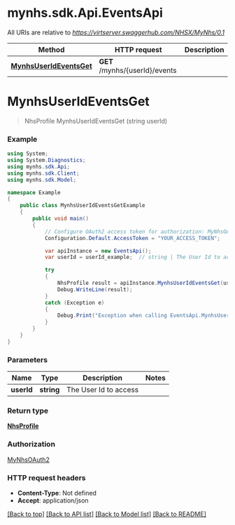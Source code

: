 # mynhs.sdk.Api.EventsApi

All URIs are relative to *https://virtserver.swaggerhub.com/NHSX/MyNhs/0.1*

Method | HTTP request | Description
------------- | ------------- | -------------
[**MynhsUserIdEventsGet**](EventsApi.md#mynhsuserideventsget) | **GET** /mynhs/{userId}/events | 

<a name="mynhsuserideventsget"></a>
# **MynhsUserIdEventsGet**
> NhsProfile MynhsUserIdEventsGet (string userId)



### Example
```csharp
using System;
using System.Diagnostics;
using mynhs.sdk.Api;
using mynhs.sdk.Client;
using mynhs.sdk.Model;

namespace Example
{
    public class MynhsUserIdEventsGetExample
    {
        public void main()
        {
            // Configure OAuth2 access token for authorization: MyNhsOAuth2
            Configuration.Default.AccessToken = "YOUR_ACCESS_TOKEN";

            var apiInstance = new EventsApi();
            var userId = userId_example;  // string | The User Id to access

            try
            {
                NhsProfile result = apiInstance.MynhsUserIdEventsGet(userId);
                Debug.WriteLine(result);
            }
            catch (Exception e)
            {
                Debug.Print("Exception when calling EventsApi.MynhsUserIdEventsGet: " + e.Message );
            }
        }
    }
}
```

### Parameters

Name | Type | Description  | Notes
------------- | ------------- | ------------- | -------------
 **userId** | **string**| The User Id to access | 

### Return type

[**NhsProfile**](NhsProfile.md)

### Authorization

[MyNhsOAuth2](../README.md#MyNhsOAuth2)

### HTTP request headers

 - **Content-Type**: Not defined
 - **Accept**: application/json

[[Back to top]](#) [[Back to API list]](../README.md#documentation-for-api-endpoints) [[Back to Model list]](../README.md#documentation-for-models) [[Back to README]](../README.md)
